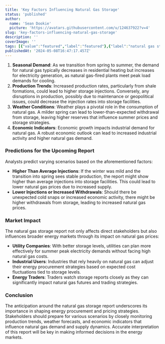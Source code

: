 ```yaml
---
title: 'Key Factors Influencing Natural Gas Storage'
status: 'published'
author:
  name: 'Sean Dookie'
  picture: 'https://avatars.githubusercontent.com/u/124637922?v=4'
slug: 'key-factors-influencing-natural-gas-storage'
description: ''
coverImage: ''
tags: [{"value":"featured","label":"featured"},{"label":"natural gas storage","value":"naturalGasStorage"}]
publishedAt: '2024-05-08T16:47:17.457Z'
---
```


1. **Seasonal Demand**: As we transition from spring to summer, the demand for natural gas typically decreases in residential heating but increases for electricity generation, as natural gas-fired plants meet peak load demands for cooling.
2. **Production Trends**: Increased production rates, particularly from shale formations, could lead to higher storage injections. Conversely, any disruptions in production, possibly due to maintenance or geopolitical issues, could decrease the injection rates into storage facilities.
3. **Weather Conditions**: Weather plays a pivotal role in the consumption of natural gas. A milder spring can lead to lower-than-expected withdrawal from storage, leaving higher reserves that influence summer prices and storage strategies.
4. **Economic Indicators**: Economic growth impacts industrial demand for natural gas. A robust economic outlook can lead to increased industrial activity and higher natural gas demand.

### **Predictions for the Upcoming Report**

Analysts predict varying scenarios based on the aforementioned factors:

- **Higher Than Average Injections**: If the winter was mild and the transition into spring sees stable production, the report might show higher than average injections into storage facilities. This could lead to lower natural gas prices due to increased supply.
- **Lower Injections or Increased Withdrawals**: Should there be unexpected cold snaps or increased economic activity, there might be higher withdrawals from storage, leading to increased natural gas prices.

### **Market Impact**

The natural gas storage report not only affects direct stakeholders but also influences broader energy markets through its impact on natural gas prices:

- **Utility Companies**: With better storage levels, utilities can plan more effectively for summer peak electricity demands without facing high natural gas costs.
- **Industrial Users**: Industries that rely heavily on natural gas can adjust their energy procurement strategies based on expected cost fluctuations tied to storage levels.
- **Energy Traders**: Traders watch storage reports closely as they can significantly impact natural gas futures and trading strategies.

### **Conclusion**

The anticipation around the natural gas storage report underscores its importance in shaping energy procurement and pricing strategies. Stakeholders should prepare for various scenarios by closely monitoring production trends, weather forecasts, and economic indicators that influence natural gas demand and supply dynamics. Accurate interpretation of this report will be key in making informed decisions in the energy markets.